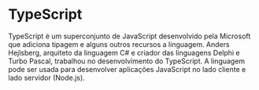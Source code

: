 # TypeScript
TypeScript é um superconjunto de JavaScript desenvolvido pela Microsoft que adiciona tipagem e alguns outros recursos a linguagem. Anders Hejlsberg, arquiteto da linguagem C# e criador das linguagens Delphi e Turbo Pascal, trabalhou no desenvolvimento do TypeScript.
A linguagem pode ser usada para desenvolver aplicações JavaScript no lado cliente e lado servidor (Node.js).
